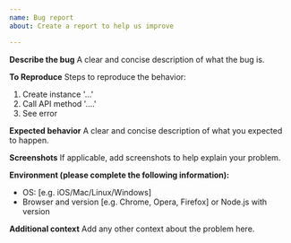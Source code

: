```yaml
---
name: Bug report
about: Create a report to help us improve

---
```


**Describe the bug**
A clear and concise description of what the bug is.

**To Reproduce**
Steps to reproduce the behavior:
1. Create instance '...'
2. Call API method '....'
3. See error

**Expected behavior**
A clear and concise description of what you expected to happen.

**Screenshots**
If applicable, add screenshots to help explain your problem.

**Environment (please complete the following information):**
 - OS: [e.g. iOS/Mac/Linux/Windows]
 - Browser and version [e.g. Chrome, Opera, Firefox] or Node.js with version

**Additional context**
Add any other context about the problem here.
